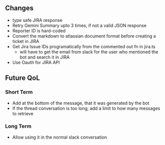## Changes

- type safe JIRA response
- Retry Gemini Summary upto 3 times, if not a valid JSON response
- Reporter ID is hard-coded
- Convert the markdown to atlassian document format before creating a ticket in JIRA
- Get Jira Issue IDs programatically from the commented out fn in jira.ts
  - will have to get the email from slack for the user who mentioned the bot and search it in JIRA
- Use Oauth for JIRA API

## Future QoL

### Short Term

- Add at the bottom of the message, that it was generated by the bot
- If the thread conversation is too long; add a limit to how many messages to retrieve

### Long Term

- Allow using it in the normal slack conversation
